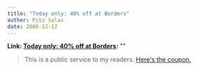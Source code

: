 ```yaml
---
title: "Today only: 40% off at Borders"
author: Pito Salas
date: 2006-12-12
---
```


**Link: [Today only: 40% off at Borders](None):** ""


>
> This is a public service to my readers. [Here's the
> coupon.](<http://f.chtah.com/i/9/276579820/couponbook50_1212.htm>)



